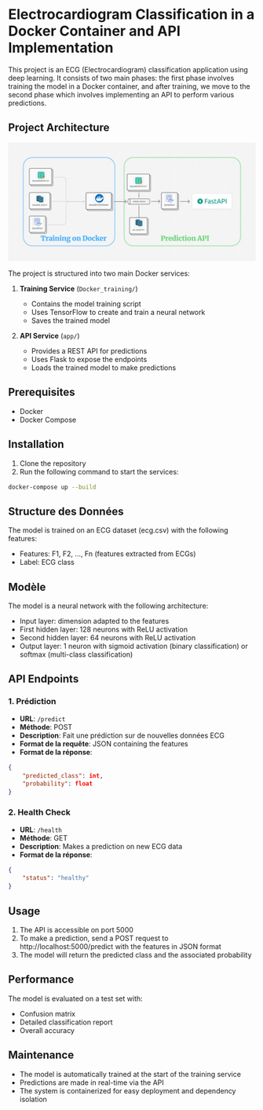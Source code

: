 # Electrocardiogram Classification in a Docker Container and API Implementation

This project is an ECG (Electrocardiogram) classification application using deep learning. It consists of two main phases: the first phase involves training the model in a Docker container, and after training, we move to the second phase which involves implementing an API to perform various predictions.

## Project Architecture

![Architecture](Architecture.jpg)

The project is structured into two main Docker services:

1. **Training Service** (`Docker_training/`)
   - Contains the model training script
   - Uses TensorFlow to create and train a neural network
   - Saves the trained model

2. **API Service** (`app/`)
   - Provides a REST API for predictions
   - Uses Flask to expose the endpoints
   - Loads the trained model to make predictions

## Prerequisites

- Docker
- Docker Compose

## Installation

1. Clone the repository
2. Run the following command to start the services:
```bash
docker-compose up --build
```

## Structure des Données

The model is trained on an ECG dataset (ecg.csv) with the following features:

- Features: F1, F2, ..., Fn (features extracted from ECGs)
- Label: ECG class

## Modèle

The model is a neural network with the following architecture:

- Input layer: dimension adapted to the features
- First hidden layer: 128 neurons with ReLU activation
- Second hidden layer: 64 neurons with ReLU activation
- Output layer: 1 neuron with sigmoid activation (binary classification) or softmax (multi-class classification)

## API Endpoints

### 1. Prédiction
- **URL**: `/predict`
- **Méthode**: POST
- **Description**: Fait une prédiction sur de nouvelles données ECG
- **Format de la requête**: JSON containing the features
- **Format de la réponse**: 
```json
{
    "predicted_class": int,
    "probability": float
}
```

### 2. Health Check
- **URL**: `/health`
- **Méthode**: GET
- **Description**: Makes a prediction on new ECG data
- **Format de la réponse**:
```json
{
    "status": "healthy"
}
```

## Usage

1. The API is accessible on port 5000
2. To make a prediction, send a POST request to http://localhost:5000/predict with the features in JSON format
3. The model will return the predicted class and the associated probability

## Performance

The model is evaluated on a test set with:

- Confusion matrix
- Detailed classification report
- Overall accuracy

## Maintenance

- The model is automatically trained at the start of the training service
- Predictions are made in real-time via the API
- The system is containerized for easy deployment and dependency isolation
